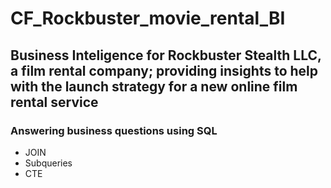 # CF_Rockbuster_movie_rental_BI
## Business Inteligence for Rockbuster Stealth LLC, a film rental company; providing insights to help with the launch strategy for a new online film rental service
### Answering business questions using SQL
- JOIN
- Subqueries
- CTE
